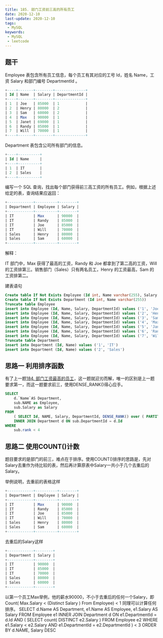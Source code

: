 ```yaml
---
title: 185. 部门工资前三高的所有员工
date: 2020-12-10
last-update: 2020-12-10
tags:
 - MySQL
keywords:
 - MySQL
 - leetcode
---
```


## 题干
Employee 表包含所有员工信息，每个员工有其对应的工号 Id，姓名 Name，工资 Salary 和部门编号 DepartmentId 。
```sql
+----+-------+--------+--------------+
| Id | Name  | Salary | DepartmentId |
+----+-------+--------+--------------+
| 1  | Joe   | 85000  | 1            |
| 2  | Henry | 80000  | 2            |
| 3  | Sam   | 60000  | 2            |
| 4  | Max   | 90000  | 1            |
| 5  | Janet | 69000  | 1            |
| 6  | Randy | 85000  | 1            |
| 7  | Will  | 70000  | 1            |
+----+-------+--------+--------------+
```


Department 表包含公司所有部门的信息。
```sql
+----+----------+
| Id | Name     |
+----+----------+
| 1  | IT       |
| 2  | Sales    |
+----+----------+
```


编写一个 SQL 查询，找出每个部门获得前三高工资的所有员工。例如，根据上述给定的表，查询结果应返回：
```sql
+------------+----------+--------+
| Department | Employee | Salary |
+------------+----------+--------+
| IT         | Max      | 90000  |
| IT         | Randy    | 85000  |
| IT         | Joe      | 85000  |
| IT         | Will     | 70000  |
| Sales      | Henry    | 80000  |
| Sales      | Sam      | 60000  |
+------------+----------+--------+
```
解释：

IT 部门中，Max 获得了最高的工资，Randy 和 Joe 都拿到了第二高的工资，Will 的工资排第三。销售部门（Sales）只有两名员工，Henry 的工资最高，Sam 的工资排第二。

建表语句
```sql
Create table If Not Exists Employee (Id int, Name varchar(255), Salary int, DepartmentId int)
Create table If Not Exists Department (Id int, Name varchar(255))
Truncate table Employee
insert into Employee (Id, Name, Salary, DepartmentId) values ('1', 'Joe', '85000', '1')
insert into Employee (Id, Name, Salary, DepartmentId) values ('2', 'Henry', '80000', '2')
insert into Employee (Id, Name, Salary, DepartmentId) values ('3', 'Sam', '60000', '2')
insert into Employee (Id, Name, Salary, DepartmentId) values ('4', 'Max', '90000', '1')
insert into Employee (Id, Name, Salary, DepartmentId) values ('5', 'Janet', '69000', '1')
insert into Employee (Id, Name, Salary, DepartmentId) values ('6', 'Randy', '85000', '1')
insert into Employee (Id, Name, Salary, DepartmentId) values ('7', 'Will', '70000', '1')
Truncate table Department
insert into Department (Id, Name) values ('1', 'IT')
insert into Department (Id, Name) values ('2', 'Sales')
```
 
## 思路一 利用排序函数
有了上一题[184. 部门工资最高的员工](184.%20部门工资最高的员工.md)，这一题就迎刃而解，唯一的区别是上一题要求第一，而这一题要求前三，使用DENSE_RANK()得心应手。
```sql
SELECT
	d.`Name`AS Department,
	sub.NAME as Employee,
	sub.Salary as Salary 
FROM
	( SELECT Id, NAME, Salary, DepartmentId, DENSE_RANK() over ( PARTITION BY DepartmentId ORDER BY Salary DESC ) AS `rank` FROM Employee ) sub
	INNER JOIN Department d ON sub.DepartmentId = d.Id 
WHERE
	sub.rank < 4
```

## 思路二 使用COUNT()计数

题目要求的是部门的前三，难点在于排序。使用COUNT()排序的思路是，先对Salary去重作为待比较的表，然后再计算原表中Salary一共小于几个去重后的Salary。

举例说明，去重前的表格这样
```sql
+------------+----------+--------+
| Department | Employee | Salary |
+------------+----------+--------+
| IT         | Max      | 90000  |
| IT         | Randy    | 85000  |
| IT         | Joe      | 85000  |
| IT         | Will     | 70000  |
| Sales      | Henry    | 80000  |
| Sales      | Sam      | 60000  |
+------------+----------+--------+
```

去重后的Salary这样
```sql
+------------+--------+
| Department | Salary |
+------------+--------+
| IT         | 90000  |
| IT         | 85000  |
| IT         | 70000  |
| Sales      | 80000  |
| Sales      | 60000  |
+------------+--------+
```

以第一个员工Max举例，他的薪水90000，不小于去重后的任何一个Salary，即Count( Max.Salary <  (Distinct Salary ) From Employee) < 1 同理可以计算任何排序。
SELECT
	d.Name AS Department,
	e1.Name AS Employee,
	e1.Salary AS Salary 
FROM
	Employee e1
	INNER JOIN Department d ON e1.DepartmentId = d.Id 
 AND (
        SELECT
            count( DISTINCT e2.Salary ) 
        FROM
            Employee e2 
        WHERE
            e1.Salary < e2.Salary 
            AND e1.DepartmentId = e2.DepartmentId 
	 ) < 3
ORDER BY
	d.NAME,
	Salary DESC
